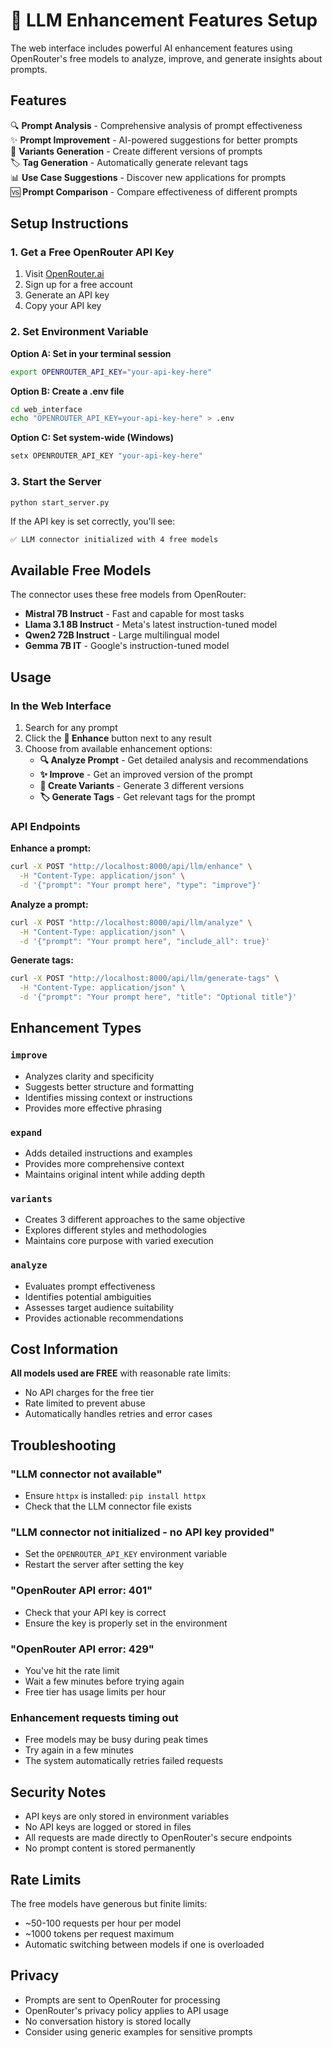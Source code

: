 # 🤖 LLM Enhancement Features Setup

The web interface includes powerful AI enhancement features using OpenRouter's free models to analyze, improve, and generate insights about prompts.

## Features

🔍 **Prompt Analysis** - Comprehensive analysis of prompt effectiveness  
✨ **Prompt Improvement** - AI-powered suggestions for better prompts  
🔄 **Variants Generation** - Create different versions of prompts  
🏷️ **Tag Generation** - Automatically generate relevant tags  
📊 **Use Case Suggestions** - Discover new applications for prompts  
🆚 **Prompt Comparison** - Compare effectiveness of different prompts  

## Setup Instructions

### 1. Get a Free OpenRouter API Key

1. Visit [OpenRouter.ai](https://openrouter.ai/keys)
2. Sign up for a free account
3. Generate an API key
4. Copy your API key

### 2. Set Environment Variable

**Option A: Set in your terminal session**
```bash
export OPENROUTER_API_KEY="your-api-key-here"
```

**Option B: Create a .env file**
```bash
cd web_interface
echo "OPENROUTER_API_KEY=your-api-key-here" > .env
```

**Option C: Set system-wide (Windows)**
```cmd
setx OPENROUTER_API_KEY "your-api-key-here"
```

### 3. Start the Server

```bash
python start_server.py
```

If the API key is set correctly, you'll see:
```
✅ LLM connector initialized with 4 free models
```

## Available Free Models

The connector uses these free models from OpenRouter:

- **Mistral 7B Instruct** - Fast and capable for most tasks
- **Llama 3.1 8B Instruct** - Meta's latest instruction-tuned model  
- **Qwen2 72B Instruct** - Large multilingual model
- **Gemma 7B IT** - Google's instruction-tuned model

## Usage

### In the Web Interface

1. Search for any prompt
2. Click the **🤖 Enhance** button next to any result
3. Choose from available enhancement options:
   - **🔍 Analyze Prompt** - Get detailed analysis and recommendations
   - **✨ Improve** - Get an improved version of the prompt
   - **🔄 Create Variants** - Generate 3 different versions
   - **🏷️ Generate Tags** - Get relevant tags for the prompt

### API Endpoints

**Enhance a prompt:**
```bash
curl -X POST "http://localhost:8000/api/llm/enhance" \
  -H "Content-Type: application/json" \
  -d '{"prompt": "Your prompt here", "type": "improve"}'
```

**Analyze a prompt:**
```bash
curl -X POST "http://localhost:8000/api/llm/analyze" \
  -H "Content-Type: application/json" \
  -d '{"prompt": "Your prompt here", "include_all": true}'
```

**Generate tags:**
```bash
curl -X POST "http://localhost:8000/api/llm/generate-tags" \
  -H "Content-Type: application/json" \
  -d '{"prompt": "Your prompt here", "title": "Optional title"}'
```

## Enhancement Types

### `improve`
- Analyzes clarity and specificity
- Suggests better structure and formatting
- Identifies missing context or instructions
- Provides more effective phrasing

### `expand`
- Adds detailed instructions and examples
- Provides more comprehensive context
- Maintains original intent while adding depth

### `variants`
- Creates 3 different approaches to the same objective
- Explores different styles and methodologies
- Maintains core purpose with varied execution

### `analyze`
- Evaluates prompt effectiveness
- Identifies potential ambiguities
- Assesses target audience suitability
- Provides actionable recommendations

## Cost Information

**All models used are FREE** with reasonable rate limits:
- No API charges for the free tier
- Rate limited to prevent abuse
- Automatically handles retries and error cases

## Troubleshooting

### "LLM connector not available"
- Ensure `httpx` is installed: `pip install httpx`
- Check that the LLM connector file exists

### "LLM connector not initialized - no API key provided"  
- Set the `OPENROUTER_API_KEY` environment variable
- Restart the server after setting the key

### "OpenRouter API error: 401"
- Check that your API key is correct
- Ensure the key is properly set in the environment

### "OpenRouter API error: 429"
- You've hit the rate limit
- Wait a few minutes before trying again
- Free tier has usage limits per hour

### Enhancement requests timing out
- Free models may be busy during peak times
- Try again in a few minutes
- The system automatically retries failed requests

## Security Notes

- API keys are only stored in environment variables
- No API keys are logged or stored in files
- All requests are made directly to OpenRouter's secure endpoints
- No prompt content is stored permanently

## Rate Limits

The free models have generous but finite limits:
- ~50-100 requests per hour per model
- ~1000 tokens per request maximum
- Automatic switching between models if one is overloaded

## Privacy

- Prompts are sent to OpenRouter for processing
- OpenRouter's privacy policy applies to API usage
- No conversation history is stored locally
- Consider using generic examples for sensitive prompts